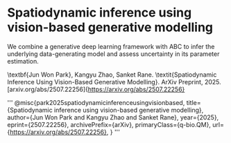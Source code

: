 # Spatiodynamic inference using vision-based generative modelling
We combine a generative deep learning framework with ABC to infer the underlying data-generating model and assess uncertainty in its parameter estimation.

\textbf{Jun Won Park}, Kangyu Zhao, Sanket Rane. \textit{Spatiodynamic Inference Using Vision-Based Generative Modelling}. ArXiv Preprint, 2025. [arxiv.org/abs/2507.22256]{https://arxiv.org/abs/2507.22256}

'''
@misc{park2025spatiodynamicinferenceusingvisionbased,
      title={Spatiodynamic inference using vision-based generative modelling}, 
      author={Jun Won Park and Kangyu Zhao and Sanket Rane},
      year={2025},
      eprint={2507.22256},
      archivePrefix={arXiv},
      primaryClass={q-bio.QM},
      url={https://arxiv.org/abs/2507.22256}, 
}
'''